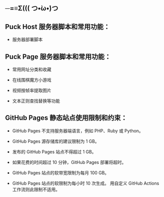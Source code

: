 ## ─=≡Σ((( つ•̀ω•́)つ
## Puck Host 服务器脚本和常用功能：
  
- 服务器部署脚本

## Puck Page 服务器脚本和常用功能：
  
- 常用网址分类和收藏

- 在线围棋魔方小游戏

- 视频按帧率提取图片
  
- 文本正则查找替换等功能

## GitHub Pages 静态站点使用限制和约束：

- GitHub Pages 不支持服务器端语言，例如 PHP、Ruby 或 Python。

- GitHub Pages 源存储库的建议限制为 1 GB。

- 发布的 GitHub Pages 站点不得超过 1 GB。

- 如果花费的时间超过 10 分钟，GitHub Pages 部署将超时。

- GitHub Pages 站点的软带宽限制为每月 100 GB。

- GitHub Pages 站点的软限制为每小时 10 次生成。 用自定义 GitHub Actions 工作流则此限制不适用。
